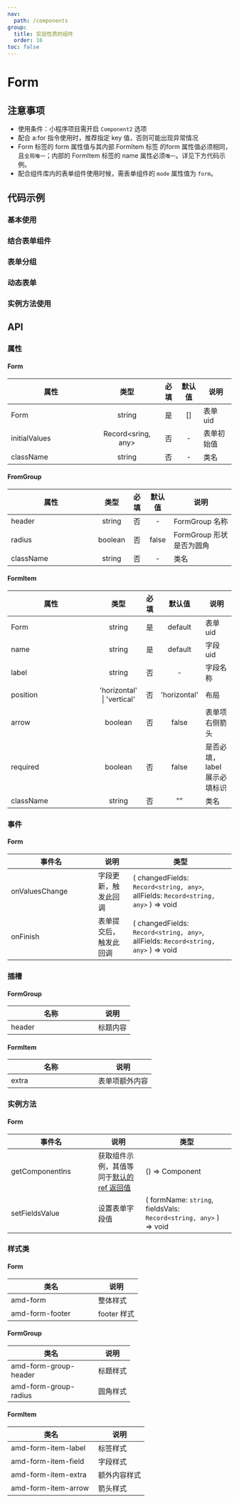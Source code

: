 ```yaml
---
nav:
  path: /components
group:
  title: 实验性质的组件
  order: 16
toc: false
---
```


# Form

## 注意事项
- 使用条件：小程序项目需开启 `Component2` 选项
- 配合 a:for 指令使用时，推荐指定 key 值，否则可能出现异常情况
- Form 标签的 form 属性值与其内部 FormItem 标签 的form 属性值必须相同，且`全局唯一`；内部的 FormItem 标签的 name 属性必须`唯一`。详见下方代码示例。
- 配合组件库内的表单组件使用时候，需表单组件的 `mode` 属性值为 `form`。

## 代码示例

### 基本使用
<code src="../../demo/pages/FormBasic" ></code>

### 结合表单组件
<code src="../../demo/pages/Form" ></code>

### 表单分组
<code src="../../demo/pages/FormGroup" ></code>

### 动态表单
<code src="../../demo/pages/FormDynamic" ></code>

### 实例方法使用
<code src="../../demo/pages/FormInsMethod" ></code>

## API

### 属性

#### Form
| 属性 | 类型 | 必填 | 默认值 | 说明 |
| -----|:-----:|:-----:|:-----:|----- |
| Form | string | 是 | [] | 表单 uid |
| initialValues | Record<sring, any> | 否 | - | 表单初始值 |
| className | string | 否 | - | 类名 |

#### FromGroup
| 属性 | 类型 | 必填 | 默认值 | 说明 |
| -----|:-----:|:-----:|:-----:|----- |
| header | string | 否 | - | FormGroup 名称 |
| radius | boolean | 否 | false | FormGroup 形状是否为圆角 |
| className | string | 否 | - | 类名 |

#### FormItem
| 属性 | 类型 | 必填 | 默认值 | 说明 |
| -----|:-----:|:-----:|:-----:|----- |
| Form | string | 是 | default | 表单 uid |
| name | string | 是 | default | 字段 uid |
| label | string | 否 | - | 字段名称 |
| position | 'horizontal' &verbar;  'vertical' | 否 | 'horizontal' | 布局 |
| arrow | boolean | 否 | false | 表单项右侧箭头 |
| required | boolean | 否 | false | 是否必填，label展示必填标识 |
| className | string | 否 | "" | 类名 |

### 事件

#### Form
| 事件名 | 说明 | 类型 |
| -----|-----|-----|
| onValuesChange | 字段更新，触发此回调 | ( changedFields: `Record<string, any>`, allFields: `Record<string, any>` ) => void |
| onFinish | 表单提交后，触发此回调 | ( changedFields: `Record<string, any>`, allFields: `Record<string, any>` ) => void |

### 插槽

#### FormGroup
| 名称 | 说明 |
| ----|----|
| header | 标题内容 |


#### FormItem
| 名称 | 说明 |
| ----|----|
| extra | 表单项额外内容 |

### 实例方法

#### Form
| 事件名 | 说明 | 类型 |
| -----|-----|-----|
| getComponentIns | 获取组件示例，其值等同于[默认的 ref 返回值](https://opendocs.alipay.com/mini/framework/component-ref)  | () => Component |
| setFieldsValue | 设置表单字段值 | ( formName: `string`, fieldsVals: `Record<string, any>` ) => void |


### 样式类

#### Form
| 类名 | 说明 |
| -----|-----|
| amd-form | 整体样式 |
| amd-form-footer | footer 样式 |

#### FormGroup
| 类名 | 说明 |
| -----|-----|
| amd-form-group-header | 标题样式 |
| amd-form-group-radius | 圆角样式 |


#### FormItem

| 类名 | 说明 |
| -----|-----|
| amd-form-item-label | 标签样式 |
| amd-form-item-field | 字段样式 |
| amd-form-item-extra | 额外内容样式 |
| amd-form-item-arrow | 箭头样式 |



<style> 
table th:first-of-type { width: 180px; } 
.__dumi-default-layout-content article table:first-of-type th:nth-of-type(2)  {
    width: 140px
} 
.__dumi-default-layout-content article table:first-of-type th:nth-of-type(3)  {
    width: 30px
} 
.__dumi-default-layout-content article table:first-of-type th:nth-of-type(4)  {
    width: 50px
} 
.__dumi-default-layout-content article table:nth-of-type(2) th:nth-of-type(2)  {
    width: 140px
} 
.__dumi-default-layout-content article table:nth-of-type(2) th:nth-of-type(3)  {
    width: 30px
} 
.__dumi-default-layout-content article table:nth-of-type(2) th:nth-of-type(4)  {
    width: 50px
} 
.__dumi-default-layout-content article table:nth-of-type(3) th:nth-of-type(2)  {
    width: 140px
} 
.__dumi-default-layout-content article table:nth-of-type(3) th:nth-of-type(3)  {
    width: 30px
} 
.__dumi-default-layout-content article table:nth-of-type(3) th:nth-of-type(4)  {
    width: 50px
}
.__dumi-default-layout-content article table:nth-of-type(4) th:nth-of-type(2)  {
    width: 180px
}
.__dumi-default-layout-content article table:nth-of-type(7) th:nth-of-type(2)  {
    width: 180px
}
</style> 